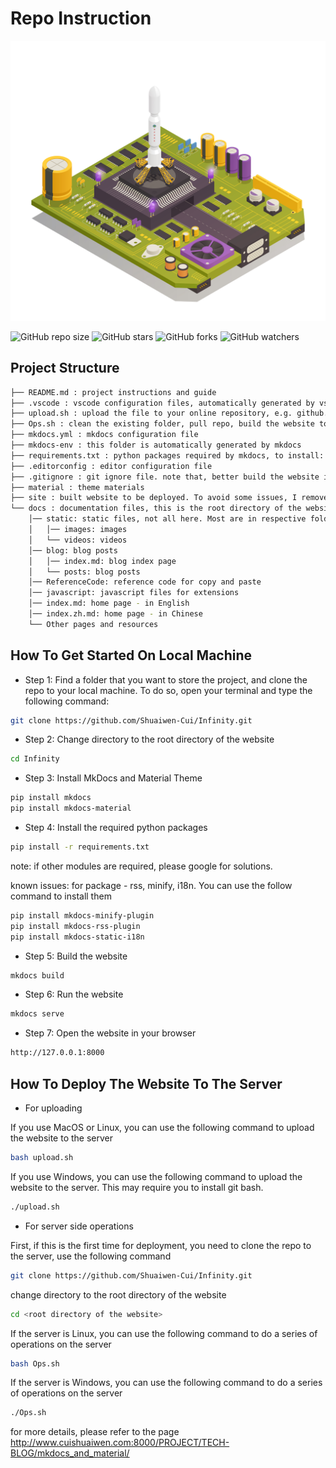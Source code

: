 # Repo Instruction

![Cover](/docs/static/images/Cover.jpg)

![GitHub repo size](https://img.shields.io/github/repo-size/Shuaiwen-Cui/Infinity)
![GitHub stars](https://img.shields.io/github/stars/Shuaiwen-Cui/Infinity?style=social)
![GitHub forks](https://img.shields.io/github/forks/Shuaiwen-Cui/Infinity?style=social)
![GitHub watchers](https://img.shields.io/github/watchers/Shuaiwen-Cui/Infinity?style=social)

## Project Structure
```bash
├── README.md : project instructions and guide
├── .vscode : vscode configuration files, automatically generated by vscode
├── upload.sh : upload the file to your online repository, e.g. github. Modify the file to your own repo.
├── Ops.sh : clean the existing folder, pull repo, build the website to generate the entrance html file. Then the http server will serve the website.
├── mkdocs.yml : mkdocs configuration file
├── mkdocs-env : this folder is automatically generated by mkdocs
├── requirements.txt : python packages required by mkdocs, to install: pip install -r requirements.txt
├── .editorconfig : editor configuration file
├── .gitignore : git ignore file. note that, better build the website in the server rather than locally
├── material : theme materials
├── site : built website to be deployed. To avoid some issues, I remove this folder on the web server and build this folder again on the web server.
└── docs : documentation files, this is the root directory of the website
    │── static: static files, not all here. Most are in respective folders. 
    │   │── images: images
    │   └── videos: videos
    │── blog: blog posts
    │   │── index.md: blog index page
    │   └── posts: blog posts
    │── ReferenceCode: reference code for copy and paste
    │── javascript: javascript files for extensions
    │── index.md: home page - in English
    │── index.zh.md: home page - in Chinese
    └── Other pages and resources

```

## How To Get Started On Local Machine

- Step 1: Find a folder that you want to store the project, and clone the repo to your local machine. To do so, open your terminal and type the following command:

```bash
git clone https://github.com/Shuaiwen-Cui/Infinity.git
```

- Step 2: Change directory to the root directory of the website

```bash
cd Infinity
```

- Step 3: Install MkDocs and Material Theme

```bash
pip install mkdocs
pip install mkdocs-material
```

- Step 4: Install the required python packages

```bash
pip install -r requirements.txt
```

note: if other modules are required, please google for solutions.

known issues: for package - rss, minify, i18n. You can use the follow command to install them

```bash
pip install mkdocs-minify-plugin
pip install mkdocs-rss-plugin
pip install mkdocs-static-i18n
```

- Step 5: Build the website

```bash
mkdocs build
```

- Step 6: Run the website

```bash
mkdocs serve
```

- Step 7: Open the website in your browser

```bash
http://127.0.0.1:8000
```

## How To Deploy The Website To The Server

- For uploading

If you use MacOS or Linux, you can use the following command to upload the website to the server

```bash
bash upload.sh
```

If you use Windows, you can use the following command to upload the website to the server. This may require you to install git bash.

```bash
./upload.sh
```

- For server side operations

First, if this is the first time for deployment, you need to clone the repo to the server, use the following command

```bash
git clone https://github.com/Shuaiwen-Cui/Infinity.git
```
change directory to the root directory of the website

```bash
cd <root directory of the website>
```

If the server is Linux, you can use the following command to do a series of operations on the server

```bash
bash Ops.sh
```

If the server is Windows, you can use the following command to do a series of operations on the server

```bash
./Ops.sh
```

for more details, please refer to the page http://www.cuishuaiwen.com:8000/PROJECT/TECH-BLOG/mkdocs_and_material/